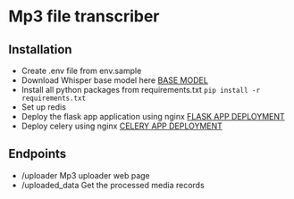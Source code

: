 # Mp3 file transcriber


[BASE MODEL]: <https://openaipublic.azureedge.net/main/whisper/models/ed3a0b6b1c0edf879ad9b11b1af5a0e6ab5db9205f891f668f8b0e6c6326e34e/base.pt>
[FLASK APP DEPLOYMENT]: <https://www.digitalocean.com/community/tutorials/how-to-serve-flask-applications-with-gunicorn-and-nginx-on-ubuntu-22-04>
[CELERY APP DEPLOYMENT]: <https://medium.com/sightwave-software/setting-up-nginx-gunicorn-celery-redis-supervisor-and-postgres-with-django-to-run-your-python-73c8a1c8c1ba>

## Installation
- Create .env file from env.sample
- Download Whisper base model here [BASE MODEL]
- Install all python packages from requirements.txt
    ```pip install -r requirements.txt```
- Set up redis
- Deploy the flask app application using nginx [FLASK APP DEPLOYMENT]
- Deploy celery using nginx [CELERY APP DEPLOYMENT]

## Endpoints
- /uploader
    Mp3 uploader web page
- /uploaded_data
    Get the processed media records